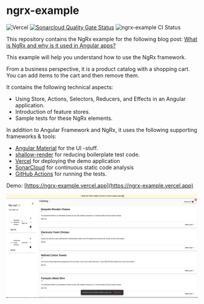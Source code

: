 # ngrx-example

![Vercel](http://therealsujitk-vercel-badge.vercel.app/?app=ngrx-example)
[![Sonarcloud Quality Gate Status](https://sonarcloud.io/api/project_badges/measure?project=bitsmuggler_ngrx-example&metric=alert_status)](https://sonarcloud.io/summary/new_code?id=bitsmuggler_ngrx-example)
![ngrx-example CI Status](https://github.com/bitsmuggler/ngrx-example/actions/workflows/build.yml/badge.svg)

This repository contains the NgRx example for the following blog post: [What is NgRx and why is it used in Angular apps?](https://www.workingsoftware.dev/what-is-ngrx-and-why-is-it-used-in-angular/)

This example will help you understand how to use the NgRx framework.

From a business perspective, it is a product catalog with a shopping cart. You can add items to the cart and then remove them.

It contains the following technical aspects:

* Using Store, Actions, Selectors, Reducers, and Effects in an Angular application.
* Introduction of feature stores.
* Sample tests for these NgRx elements.

In addition to Angular Framework and NgRx, it uses the following supporting frameworks & tools:

* [Angular Material](https://material.angular.io/) for the UI -stuff.
* [shallow-render](https://github.com/getsaf/shallow-render) for reducing boilerplate test code.
* [Vercel](https://vercel.com/) for deploying the demo application
* [SonarCloud](https://sonarcloud.io/) for continuous static code analysis
* [GitHub Actions](https://github.com/features/actions) for running the tests.

Demo: [https://ngrx-example.vercel.app](https://ngrx-example.vercel.app)

![Screenshot ngrx-example demo](https://raw.githubusercontent.com/bitsmuggler/ngrx-example/main/demo-app-screenshot.png)

